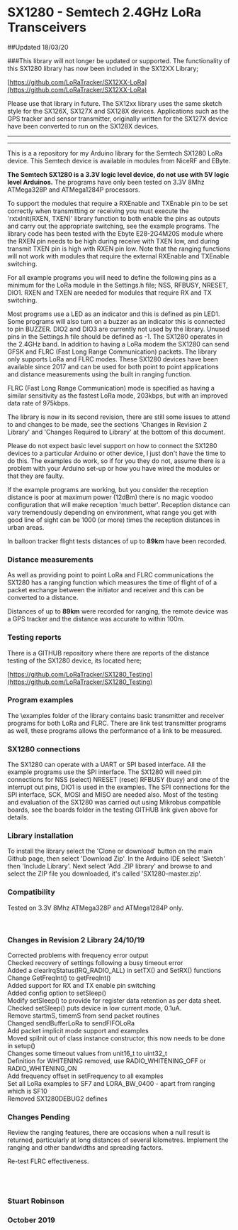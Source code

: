 # SX1280 - Semtech 2.4GHz LoRa Transceivers

##Updated 18/03/20

###This library will not longer be updated or supported. The functionality of this SX1280 library has now been included in the SX12XX Library;

[https://github.com/LoRaTracker/SX12XX-LoRa](https://github.com/LoRaTracker/SX12XX-LoRa)

Please use that library in future. The SX12xx library uses the same sketch style for the SX126X, SX127X and SX128X devices. Applications such as the GPS tracker and sensor transmitter, originally written for the SX127X device have been converted to run on the SX128X devices. 


----------

----------



This is a a repository for my Arduino library for the Semtech SX1280 LoRa device. This Semtech device is available in modules from NiceRF and EByte. 

**The Semtech SX1280 is a 3.3V logic level device, do not use with 5V logic level Arduinos.** The programs have only been tested on 3.3V 8Mhz ATMega328P and ATMega1284P processors. 

To support the modules that require a RXEnable and TXEnable pin to be set correctly when transmitting or receiving you must execute the 'rxtxInit(RXEN, TXEN)' library function to both enable the pins as outputs and carry out the appropriate switching, see the example programs. The library code has been tested with the Ebyte E28-2G4M20S module where the RXEN pin needs to be high during receive with TXEN low, and during transmit TXEN pin is high with RXEN pin low. Note that the ranging functions will not work with modules that require the external RXEnable and TXEnable switching. 

For all example programs you will need to define the following pins as a minimum for the LoRa module in the Settings.h file; NSS, RFBUSY, NRESET, DIO1. RXEN and TXEN are needed for modules that require RX and TX switching. 

Most programs use a LED as an indicator and this is defined as pin LED1. Some programs will also turn on a buzzer as an indicator this is connected to pin BUZZER. DIO2 and DIO3 are currently not used by the library. Unused pins in the Settings.h file should be defined as -1. 
The SX1280 operates in the 2.4GHz band. In addition to having a LoRa modem the SX1280 can send GFSK and FLRC (Fast Long Range Communication) packets. The library only supports LoRa and FLRC modes. These SX1280 devices have been available since 2017 and can be used for both point to point applications and distance measurements using the built in ranging function.

FLRC (Fast Long Range Communication) mode is specified as having a similar sensitivity as the fastest LoRa mode, 203kbps, but with an improved data rate of 975kbps.  

The library is now in its second revision, there are still some issues to attend to and changes to be made, see the sections 'Changes in Revision 2 Library' and 'Changes Required to Library' at the bottom of this document. 

Please do not expect basic level support on how to connect the SX1280 devices to a particular Arduino or other device, I just don't have the time to do this. The examples do work, so if for you they do not, assume there is a problem with your Arduino set-up or how you have wired the modules or that they are faulty.

If the example programs are working, but you consider the reception distance is poor at maximum power (12dBm) there is no magic voodoo configuration that will make reception 'much better'. Reception distance can vary tremendously depending on environment, what range you get with good line of sight can be 1000 (or more) times the reception distances in urban areas.

In balloon tracker flight tests distances of up to **89km** have been recorded. 


### Distance measurements

As well as providing point to point LoRa and FLRC communications the SX1280 has a ranging function which measures the time of flight of of a packet exchange between the initiator and receiver and this can be converted to a distance. 

Distances of up to **89km** were recorded for ranging, the remote device was a GPS tracker and the distance was accurate to within 100m.   

### Testing reports

There is a GITHUB repository where there are reports of the distance testing of the SX1280 device, its located here; 

[https://github.com/LoRaTracker/SX1280_Testing](https://github.com/LoRaTracker/SX1280_Testing)

### Program examples

The \examples folder of the library contains basic transmitter and receiver programs for both LoRa and FLRC. There are link test transmitter programs as well, these programs allows the performance of a link to be measured.

### SX1280 connections  

The SX1280 can operate with a UART or SPI based interface. All the example programs use the SPI interface. The SX1280 will need pin connections for NSS (select) NRESET (reset) RFBUSY (busy) and one of the interrupt out pins, DIO1 is used in the examples. The SPI connections for the SPI interface, SCK, MOSI and MISO are needed also. Most of the testing and evaluation of the SX1280 was carried out using Mikrobus compatible boards, see the boards folder in the testing GITHUB link given above for details. 

### Library installation

To install the library select the 'Clone or download' button on the main Github page, then select 'Download Zip'. In the Arduino IDE select 'Sketch' then 'Include Library'. Next select 'Add .ZIP library' and browse to and select the ZIP file you downloaded, it's called 'SX1280-master.zip'.

### Compatibility

Tested on 3.3V 8Mhz ATMega328P and ATMega1284P only. 


<br>

### Changes in Revision 2 Library 24/10/19

Corrected problems with frequency error output
<br>
Checked recovery of settings following a busy timeout error
<br>Added a clearIrqStatus(IRQ\_RADIO\_ALL) in setTX() and SetRX() functions
<br>Change GetFreqInt() to getFreqInt()
<br>Added support for RX and TX enable pin switching
<br>Added config option to setSleep()
<br>Modify setSleep() to provide for register data retention as per data sheet. 
<br>Checked setSleep() puts device in low current mode, 0.1uA. 
<br>Remove startmS, timemS from send packet routines 
<br>Changed sendBufferLoRa to sendFIFOLoRa
<br>Add packet implicit mode support and examples
<br>Moved spiInit out of class instance constructor, this now needs to be done in setup()
<br>Changes some timeout values from unit16\_t to uint32\_t
<br>Definition for WHITENING removed, use RADIO\_WHITENING\_OFF or RADIO\_WHITENING\_ON
<br>Add frequency offset in setFrequency to all examples
<br>Set all LoRa examples to SF7 and LORA\_BW\_0400 - apart from ranging which is SF10
<br>Removed SX1280DEBUG2 defines


### Changes Pending

Review the ranging features, there are occasions when a null result is returned, particularly at long distances of several kilometres.
Implement the ranging and other bandwidths and spreading factors.

Re-test FLRC effectiveness.  

<br>
<br>


### Stuart Robinson
### October 2019